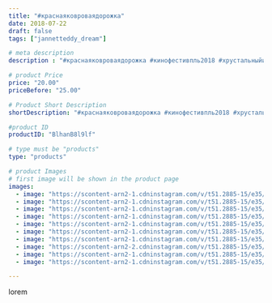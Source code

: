 ```yaml
---
title: "#краснаяковроваядорожка"
date: 2018-07-22
draft: false
tags: ["jannetteddy_dream"]

# meta description
description : "#краснаяковроваядорожка #кинофестивпль2018 #хрустальныйисточник"

# product Price
price: "20.00"
priceBefore: "25.00"

# Product Short Description
shortDescription: "#краснаяковроваядорожка #кинофестивпль2018 #хрустальныйисточник"

#product ID
productID: "BlhanB8l9lf"

# type must be "products"
type: "products"

# product Images
# first image will be shown in the product page
images:
  - image: "https://scontent-arn2-1.cdninstagram.com/v/t51.2885-15/e35/37353804_208907159826657_3543145421297680384_n.jpg?_nc_ht=scontent-arn2-1.cdninstagram.com&_nc_cat=109&_nc_ohc=wjzcrIxxoe4AX_ZPJ9F&se=7&tp=1&oh=6afa7be789ae6c1ad008b8448141c0d2&oe=605BAD30&ig_cache_key=MTgyODcwMDc1Mzc2NDM5NTk2MQ%3D%3D.2"
  - image: "https://scontent-arn2-1.cdninstagram.com/v/t51.2885-15/e35/37117718_655325988177345_3108963410658721792_n.jpg?_nc_ht=scontent-arn2-1.cdninstagram.com&_nc_cat=109&_nc_ohc=2Mhco4RhFtIAX8_MYRx&se=7&tp=1&oh=cc19ffb65e2bd31d84328127860c30f0&oe=605D6D13&ig_cache_key=MTgyODcwMDkwMDg3NTQ5Njk4NQ%3D%3D.2"
  - image: "https://scontent-arn2-1.cdninstagram.com/v/t51.2885-15/e35/37002753_1032265813614129_8736697910881681408_n.jpg?_nc_ht=scontent-arn2-1.cdninstagram.com&_nc_cat=109&_nc_ohc=dZ5voJekBOIAX-O45YD&se=7&tp=1&oh=11183bb62e8de5da5294805b76fea1e0&oe=605C0FA7&ig_cache_key=MTgyODcwMDg1MzQ5NjY3NDE4Nw%3D%3D.2"
  - image: "https://scontent-arn2-1.cdninstagram.com/v/t51.2885-15/e35/36847646_1036952336469523_2653350342141411328_n.jpg?_nc_ht=scontent-arn2-1.cdninstagram.com&_nc_cat=107&_nc_ohc=uUkDFcy-NggAX_4vI3A&se=7&tp=1&oh=4a70f0a77029d15ad85755acc1969892&oe=605DA843&ig_cache_key=MTgyODcwMDkwMTAwMTIyNDE3Ng%3D%3D.2"
  - image: "https://scontent-arn2-1.cdninstagram.com/v/t51.2885-15/e35/36816657_276812859748573_2453802291803717632_n.jpg?_nc_ht=scontent-arn2-1.cdninstagram.com&_nc_cat=101&_nc_ohc=9s-EotKTyyEAX9mGWvK&se=7&tp=1&oh=0517b84d7fb7e579144a5ca376aca610&oe=605C906D&ig_cache_key=MTgyODcwMDgyOTA4NTgwMjg5MQ%3D%3D.2"
  - image: "https://scontent-arn2-1.cdninstagram.com/v/t51.2885-15/e35/36972229_203197717021606_5642807112422653952_n.jpg?_nc_ht=scontent-arn2-1.cdninstagram.com&_nc_cat=110&_nc_ohc=NOUvXezCPsQAX_9FeQr&se=7&tp=1&oh=3be5bc161e62b542da3e8f68a332b4c7&oe=605B3173&ig_cache_key=MTgyODcwMDgyMzY0MTUzODM3OA%3D%3D.2"
  - image: "https://scontent-arn2-1.cdninstagram.com/v/t51.2885-15/e35/36830656_188021688724814_4022374066844336128_n.jpg?_nc_ht=scontent-arn2-1.cdninstagram.com&_nc_cat=102&_nc_ohc=JY0AaW9PoO0AX9SkSKC&se=7&tp=1&oh=975a038dac999a8e0651b924c1688cf8&oe=605CABF2&ig_cache_key=MTgyODg1OTkwODYyNjA2NTMwNA%3D%3D.2"
  - image: "https://scontent-arn2-2.cdninstagram.com/v/t51.2885-15/e35/36999182_283321608897776_6604591482751942656_n.jpg?_nc_ht=scontent-arn2-2.cdninstagram.com&_nc_cat=108&_nc_ohc=KHHie9AoxAAAX9wnUT3&se=7&tp=1&oh=73ead0f4ea55d5f8f2ab617c835b33ae&oe=6059E885&ig_cache_key=MTgyODg1OTkzNDA1MjE0Njc2NQ%3D%3D.2"
  - image: "https://scontent-arn2-1.cdninstagram.com/v/t51.2885-15/e35/37520486_1147000505457335_8628478423083253760_n.jpg?_nc_ht=scontent-arn2-1.cdninstagram.com&_nc_cat=111&_nc_ohc=ZJK-D22debIAX8C-42o&se=7&tp=1&oh=4cbc00b6038225f032dd140ac492e26f&oe=605BE145&ig_cache_key=MTgyODg1OTk0MDgzODUzNDMyOQ%3D%3D.2"
  - image: "https://scontent-arn2-1.cdninstagram.com/v/t51.2885-15/e35/37102896_207091993312371_1916839626417373184_n.jpg?_nc_ht=scontent-arn2-1.cdninstagram.com&_nc_cat=103&_nc_ohc=j3K026VgJEwAX-21dSk&se=7&tp=1&oh=f870f8080b450631f5e70a5e1125bc31&oe=605B6669&ig_cache_key=MTgyODg1OTkwNTg1Nzg3NTI1Mg%3D%3D.2"

---
```

lorem
